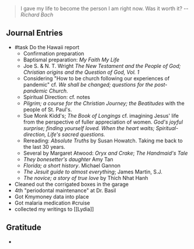 > I gave my life to become the person I am right now. Was it worth it?
> -- <cite>Richard Bach</cite>


## Journal Entries
-  #task Do the Hawaii report
	- Confirmation preparation
	- Baptismal preparation: *My Faith My Life*
	- Joe S. & N. T. Wright *The New Testament and the People of God; Christian origins and the Question of God, Vol. 1*
	- Considering "How to be church following our experiences of pandemic" cf. *We shall be changed; questions for the post-pandemic Church.*
	- Spiritual Direction: cf. notes
	- *Pilgrim; a course for the Christian Journey; the Beatitudes* with the people of St. Paul's.
	- Sue Monk Kidd's; *The Book of Longings* cf. imagining Jesus' life from the perspective of fuller appreciation of women. *God's joyful surprise; finding yourself loved.* *When the heart waits; Spiritual-direction, Life's sacred questions.*
	- Rereading: *Absolute Truths* by Susan Howatch. Taking me back to the last 30 years.
	- Several by Margaret Atwood: *Oryx and Crake*; *The Handmaid's Tale*
	- *They bonesetter's daughter* Amy Tan
	- *Florida; a short history*. Michael Gannon
	- *The Jesuit guide to almost everything*; James Martin, S.J.
	- *The novice; a story of true love* by Thich Nhat Hanh
- Cleaned out the corrigated boxes in the garage
- 4th "periodontal maintenance" at Dr. Basil
- Got Kmymoney data into place
- Got malaria medication #cruise 
- collected my writings to [[Lydia]]

## Gratitude
- 


